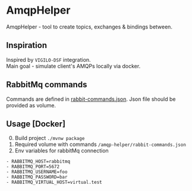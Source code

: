 # AmqpHelper
AmqpHelper - tool to create topics, exchanges & bindings between.

## Inspiration
Inspired by `VIGILO-DSF` integration.  
Main goal - simulate client's AMQPs locally via docker.   

## RabbitMq commands 
Commands are defined in [rabbit-commands.json](./commands/rabbit-commands.json).
Json file should be provided as volume.

## Usage [Docker]
0. Build project `./mvnw package` 
1. Required volume with commands `/amqp-helper/rabbit-commands.json`
2. Env variables for rabbitMq connection
``` 
- RABBITMQ_HOST=rabbitmq
- RABBITMQ_PORT=5672
- RABBITMQ_USERNAME=foo
- RABBITMQ_PASSWORD=bar
- RABBITMQ_VIRTUAL_HOST=virtual.test 
```

